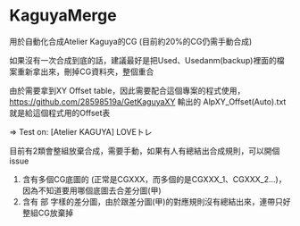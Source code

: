 # KaguyaMerge
用於自動化合成Atelier Kaguya的CG (目前約20%的CG仍需手動合成)

如果沒有一次合成到底的話，建議最好是把Used、Usedanm(backup)裡面的檔案重新拿出來，刪掉CG資料夾，整個重合

由於需要拿到XY Offset table，因此需要配合這個專案的程式使用，https://github.com/28598519a/GetKaguyaXY
輸出的 AlpXY_Offset(Auto).txt 就是給這個程式用的Offset表

=> Test on: [Atelier KAGUYA] LOVEトレ

目前有2類會整組放棄合成，需要手動，如果有人有總結出合成規則，可以開個issue
1. 含有多個CG底圖的 (正常是CGXXX，而多個的是CGXXX_1、CGXXX_2...)，因為不知道要用哪個底圖去合差分圖(甲)
2. 含有 部 字樣的差分圖，由於跟差分圖(甲)的對應規則沒有總結出來，連帶只好整組CG放棄掉

